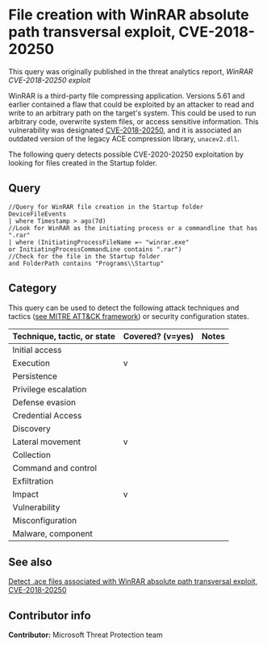 # File creation with WinRAR absolute path transversal exploit, CVE-2018-20250

This query was originally published in the threat analytics report, *WinRAR CVE-2018-20250 exploit*

WinRAR is a third-party file compressing application. Versions 5.61 and earlier contained a flaw that could be exploited by an attacker to read and write to an arbitrary path on the target's system. This could be used to run arbitrary code, overwrite system files, or access sensitive information. This vulnerability was designated [CVE-2018-20250](https://nvd.nist.gov/vuln/detail/CVE-2018-20250), and it is associated an outdated version of the legacy ACE compression library, `unacev2.dll`.

The following query detects possible CVE-2020-20250 exploitation by looking for files created in the Startup folder.

## Query

```Kusto
//Query for WinRAR file creation in the Startup folder
DeviceFileEvents
| where Timestamp > ago(7d)
//Look for WinRAR as the initiating process or a commandline that has ".rar" 
| where (InitiatingProcessFileName =~ "winrar.exe" 
or InitiatingProcessCommandLine contains ".rar") 
//Check for the file in the Startup folder
and FolderPath contains "Programs\\Startup"
```

## Category

This query can be used to detect the following attack techniques and tactics ([see MITRE ATT&CK framework](https://attack.mitre.org/)) or security configuration states.

| Technique, tactic, or state | Covered? (v=yes) | Notes |
|-|-|-|
| Initial access |  |  |
| Execution | v |  |
| Persistence |  |  |
| Privilege escalation |  |  |
| Defense evasion |  |  |
| Credential Access |  |  |
| Discovery |  |  |
| Lateral movement | v |  |
| Collection |  |  |
| Command and control |  |  |
| Exfiltration |  |  |
| Impact | v |  |
| Vulnerability |  |  |
| Misconfiguration |  |  |
| Malware, component |  |  |

## See also

[Detect .ace files associated with WinRAR absolute path transversal exploit, CVE-2018-20250](winrar-cve-2018-20250-ace-files.md)

## Contributor info

**Contributor:** Microsoft Threat Protection team
